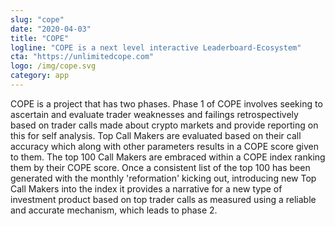 ```yaml
---
slug: "cope"
date: "2020-04-03"
title: "COPE"
logline: "COPE is a next level interactive Leaderboard-Ecosystem"
cta: "https://unlimitedcope.com"
logo: /img/cope.svg
category: app
---
```


COPE is a project that has two phases. Phase 1 of COPE involves seeking to ascertain and evaluate trader weaknesses and failings retrospectively based on trader calls made about crypto markets and provide reporting on this for self analysis. Top Call Makers are evaluated based on their call accuracy which along with other parameters results in a COPE score given to them. The top 100 Call Makers are embraced within a COPE index ranking them by their COPE score. Once a consistent list of the top 100 has been generated with the monthly 'reformation' kicking out, introducing new Top Call Makers into the index it provides a narrative for a new type of investment product based on top trader calls as measured using a reliable and accurate mechanism, which leads to phase 2.
